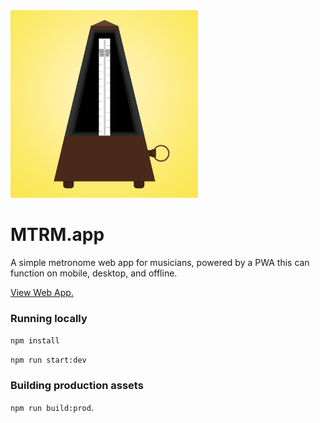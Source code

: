 <img src="./public/assets/images/icons/launchericon-512.png" width="300" height="300" />

# MTRM.app

A simple metronome web app for musicians, powered by a PWA this can function on mobile, desktop, and offline.

[View Web App.](https://mtrm.app)

### Running locally

`npm install`

`npm run start:dev`

### Building production assets

`npm run build:prod`.
